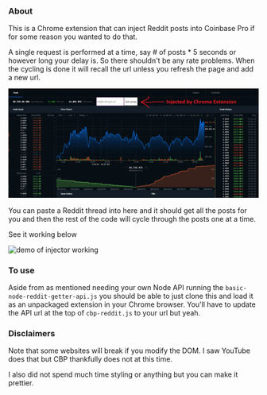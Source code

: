 ### About

This is a Chrome extension that can inject Reddit posts into Coinbase Pro if for some reason you wanted to do that.

A single request is performed at a time, say # of posts * 5 seconds or however long your delay is. So there shouldn't be any rate problems. When the cycling is done it will recall the url unless you refresh the page and add a new url.

![CBP interface inject url input](./inject.png)

You can paste a Reddit thread into here and it should get all the posts for you and then the rest of the code will cycle through the posts one at a time.

See it working below

![demo of injector working](./demo.gif)

### To use
Aside from as mentioned needing your own Node API running the `basic-node-reddit-getter-api.js` you should be able to just clone this and load it as an unpackaged extension in your Chrome browser. You'll have to update the API url at the top of `cbp-reddit.js` to your url but yeah.
### Disclaimers

Note that some websites will break if you modify the DOM. I saw YouTube does that but CBP thankfully does not at this time.

I also did not spend much time styling or anything but you can make it prettier.